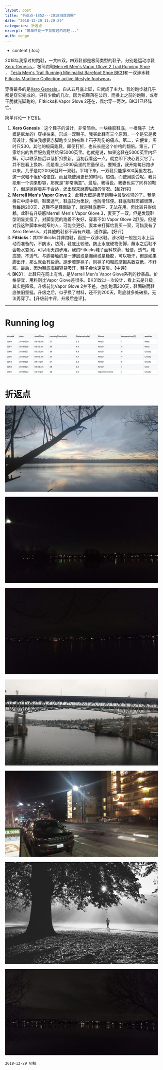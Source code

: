 ```yaml
---
layout: post
title: "折返点-1852---2018四双跑鞋"
date: "2018-12-29 11:29:29"
categories: 折返点
excerpt: "简单评论一下我穿过的跑鞋..."
auth: conge
---
```

* content
{:toc}

2018年我穿过的跑鞋，一共四双。四双鞋都是极简类型的鞋子，分别是运动凉鞋[Xero Genesis ](https://www.jianshu.com/p/a60bc4079f35)，极简跑鞋[Merrell Men's Vapor Glove 2 Trail Running Shoe](https://link.jianshu.com/?t=https%3A%2F%2Fwww.amazon.com%2FMerrell-Vapor-Glove-Running-Bright%2Fdp%2FB00KZOBY24%2F)
， [Tesla Men's Trail Running Minimalist Barefoot Shoe BK31](https://link.jianshu.com/?t=https%3A%2F%2Fwww.amazon.com%2Fgp%2Fproduct%2FB07425F3FY)和一双涉水鞋[Fitkicks Maritime Collection active lifestyle footwear](https://link.jianshu.com/?t=https%3A%2F%2Ffitkicks.com%2Fcollections%2Ffitkicks-active-lifestyle-footwear%2Fproducts%2Ffitkicks-maritime-blue-vitamin-sea)。

穿得最多的是[Xero Genesis ](https://www.jianshu.com/p/a60bc4079f35)。自从五月底上脚，它就成了主力。我的跑步就几乎都是穿它完成的。只有少数的几次，因为把鞋落在公司，而换上之前的跑鞋，或者干脆就光脚跑的。Fitkicks和Vapor Glove 2还在，偶尔穿一两次。BK31已经阵亡。

简单评论一下它们。

1. __Xero Genesis__：这个鞋子的设计，非常简单。一块橡胶鞋底，一根绳子（大概是尼龙的）穿梭往来，形成一双鞋子。我买此鞋有三个原因，一个是它是极简设计，解决我想要赤脚跑步又怕被路上石子割伤的痛点。第二，它便宜，买时只$30。其他的极简跑鞋，即便打折，也长长是这个价格的翻倍。第三，厂家给出的售后服务竟然给保5000英里。也就是说，如果这鞋在5000英里内坏掉，可以联系售后以低折扣换新。当初我看这一点，就立即下决心要买它了。并不是看上换新，而是看上5000英里的质量保证。要知道，我开始每日跑步以来，几乎是每200天就坏一双鞋。平均下来，一双鞋只能穿800英里左右。这一双鞋不但价格便宜，而且能使用更长的时间。超值。而使用感受呢，我只能用一个词来形容，那就是“非常满意”。最后，我得说，我妻也买了同样的鞋子，但是她穿着并不合适，还出现来磨脚后跟的情况。【超好评】
2. __Merrell Men's Vapor Glove 2__：此鞋大概是极简跑鞋中最受推崇的了。我觉得它中规中矩，鞋面透气，鞋底较为柔软，也防滑轻便。鞋底和鞋面都很薄，我每跑200天，这鞋不是鞋面破了，就是鞋底磨平，无法在用。但比较只得信赖。此鞋有升级版Merrell Men's Vapor Glove 3，妻买了一双，但是发现鞋型明显变瘦了，对脚型宽的跑着不友好，穿着不如 Vapor Glove 2舒服。但是对我这种脚本来就窄的人，可能会更好。妻本来打算给我买一双，可惜我有了Xero Genesis，对其他的鞋都不再有兴趣，遂作罢。【好评】
3. __Fitkicks__：其中Fitkicks并非跑鞋，而是一双涉水鞋。涉水鞋一般是为水上运动而准备的，不防水，防滑，鞋底比较硬，防止水底硬物伤脚，蘸水之后鞋不会吸水变沉。可以雨天跑步用。我的Fitkicks鞋子面料软滑，轻便，透气。鞋底硬，不透气，与脚接触的是一薄层或是海绵或是橡胶，可以吸汗，但是如果脚出汗，那么就会有些滑。跑步若穿袜子，则袜子和鞋底摩擦系数变低，不舒服。最后，因为鞋底海绵容易吸汗，鞋子会快速变臭。【中评】
4. __BK31__： 此鞋只在网上有售，是Merrell Men's Vapor Glove系列的抄袭品。价格便宜，用料则比Vapor Glove差很多。BK31改过一次设计，看上去是升级，其实是降级。升级前比Vapor Glove 2并不差，也能跑满200天，鞋面破而鞋底依旧坚挺。升级之后，似乎换了材料，还不到200天，鞋底就多处破损，无法再穿了。【升级前中评，升级后差评】。

----

# Running log
![Running log week 52 2018](/assets/images/折返点/118382-13af1fc859946469.png)

#  折返点

![20181223.jpg](/assets/images/折返点/118382-90fa6562a16673e7.jpg)

![20181224.jpg](/assets/images/折返点/118382-18804f30115b9601.jpg)

![20181225.jpg](/assets/images/折返点/118382-4d320cda2a62801d.jpg)

![20181226.jpg](/assets/images/折返点/118382-5d5fdf1c2e579049.jpg)

![20181227.jpg](/assets/images/折返点/118382-260299119cdc4ddf.jpg)

![20181228.jpg](/assets/images/折返点/118382-5f2641d1fefa74ce.jpg)

![20181229.jpg](/assets/images/折返点/118382-0a4d2d507ffeb40d.jpg)

```
2018-12-29 初稿
```
